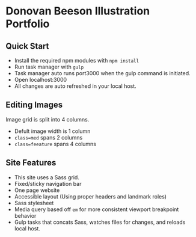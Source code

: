 # Donovan Beeson Illustration Portfolio

## Quick Start
* Install the required npm modules with `npm install`
* Run task manager with `gulp`
* Task manager auto runs port3000 when the gulp command is initiated.
* Open localhost:3000
* All changes are auto refreshed in your local host.

## Editing Images
Image grid is split into 4 columns.
* Defult image width is 1 column
* `class=med` spans 2 columns
* `class=feeature` spans 4 columns

## Site Features
* This site uses a Sass grid.
* Fixed/sticky navigation bar
* One page website
* Accessible layout (Using proper headers and landmark roles)
* Sass stylesheet
* Media query based off `em` for more consistent viewport breakpoint behavior
* Gulp tasks that concats Sass, watches files for changes, and reloads local host.
